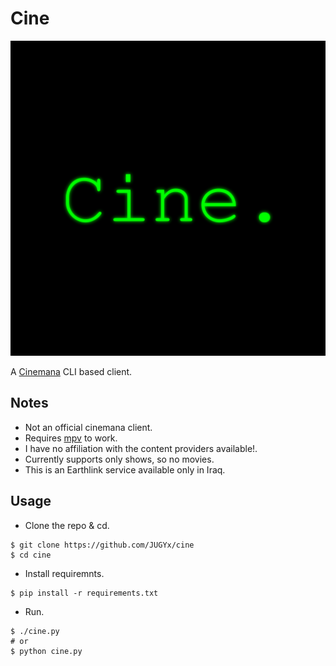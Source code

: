 # Cine

![icon](https://github.com/JUGYx/cine/blob/master/cine.png)

A [Cinemana](https://cinemana.shabakaty.com) CLI based client.

## Notes
- Not an official cinemana client.
- Requires [mpv](https://mpv.io) to work.
- I have no affiliation with the content providers available!.
- Currently supports only shows, so no movies.
- This is an Earthlink service available only in Iraq.

## Usage
- Clone the repo & cd.
```console
$ git clone https://github.com/JUGYx/cine
$ cd cine
```
- Install requiremnts.
```console
$ pip install -r requirements.txt
```
- Run.
```console
$ ./cine.py
# or
$ python cine.py
```
